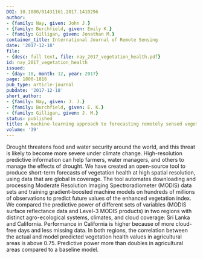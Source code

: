 ```yaml
---
DOI: 10.1080/01431161.2017.1410296
author:
- {family: Nay, given: John J.}
- {family: Burchfield, given: Emily K.}
- {family: Gilligan, given: Jonathan M.}
container_title: International Journal of Remote Sensing
date: '2017-12-18'
file:
- {desc: full text, file: nay_2017_vegetation_health.pdf}
id: nay_2017_vegetation_health
issued:
- {day: 18, month: 12, year: 2017}
page: 1800-1816
pub_type: article-journal
pubdate: '2017-12-18'
short_author:
- {family: Nay, given: J. J.}
- {family: Burchfield, given: E. K.}
- {family: Gilligan, given: J. M.}
status: published
title: A machine-learning approach to forecasting remotely sensed vegetation health
volume: '39'
---
```

Drought threatens food and water security around the world, and this threat is likely to become more severe under climate change. High-resolution predictive information can help farmers, water managers, and others to manage the effects of drought. We have created an open-source tool to produce short-term forecasts of vegetation health at high spatial resolution, using data that are global in coverage. The tool automates downloading and processing Moderate Resolution Imaging Spectroradiometer (MODIS) data sets and training gradient-boosted machine models on hundreds of millions of observations to predict future values of the enhanced vegetation index. We compared the predictive power of different sets of variables (MODIS surface reflectance data and Level-3 MODIS products) in two regions with distinct agro-ecological systems, climates, and cloud coverage: Sri Lanka and California. Performance in California is higher because of more cloud-free days and less missing data. In both regions, the correlation between the actual and model predicted vegetation health values in agricultural areas is above 0.75. Predictive power more than doubles in agricultural areas compared to a baseline model.
